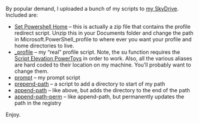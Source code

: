 By popular demand, I uploaded a bunch of my scripts to [my
SkyDrive](http://cid-0d9bc809858885a4.skydrive.live.com/self.aspx/DevHawk%20Content/Powershell).
Included are:

-   [Set Powershell
    Home](http://cid-0d9bc809858885a4.skydrive.live.com/self.aspx/DevHawk%20Content/Powershell/Set%20Powershell%20Home.zip)
    – this is actually a zip file that contains the profile redirect
    script. Unzip this in your Documents folder and change the path in
    Microsoft.PowerShell\_profile to where ever you want your profile
    and home directories to live.
-   [\_profile](http://cid-0d9bc809858885a4.skydrive.live.com/self.aspx/DevHawk%20Content/Powershell/%7C_profile.ps1)
    – my “real” profile script. Note, the su function requires the
    [Script Elevation
    PowerToys](http://technet.microsoft.com/en-us/magazine/cc162321.aspx)
    in order to work. Also, all the various aliases are hard coded to
    their location on my machine. You’ll probably want to change them.
-   [prompt](http://cid-0d9bc809858885a4.skydrive.live.com/self.aspx/DevHawk%20Content/Powershell/prompt.ps1)
    – my prompt script
-   [prepend-path](http://cid-0d9bc809858885a4.skydrive.live.com/self.aspx/DevHawk%20Content/Powershell/prepend-path.ps1)
    – a script to add a directory to start of my path
-   [append-path](http://cid-0d9bc809858885a4.skydrive.live.com/self.aspx/DevHawk%20Content/Powershell/append-path.ps1)
    – like above, but adds the directory to the end of the path
-   [append-path-perm](http://cid-0d9bc809858885a4.skydrive.live.com/self.aspx/DevHawk%20Content/Powershell/append-path-perm.ps1)
    – like append-path, but permanently updates the path in the registry

Enjoy.
